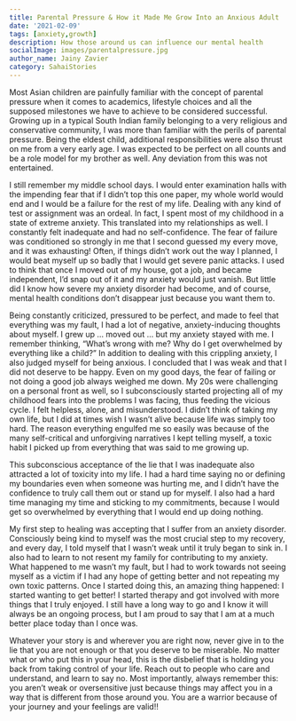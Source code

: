```yaml
---  
title: Parental Pressure & How it Made Me Grow Into an Anxious Adult
date: '2021-02-09'  
tags: [anxiety,growth]  
description: How those around us can influence our mental health  
socialImage: images/parentalpressure.jpg
author_name: Jainy Zavier
category: SahaiStories
---  
```

Most Asian children are painfully familiar with the concept of parental pressure when it comes to academics, lifestyle choices and all the supposed milestones we have to achieve to be considered successful. Growing up in a typical South Indian family belonging to a very religious and conservative community, I was more than familiar with the perils of parental pressure. Being the eldest child, additional responsibilities were also thrust on me from a very early age. I was expected to be perfect on all counts and be a role model for my brother as well. Any deviation from this was not entertained.

 
 I still remember my middle school days. I would enter examination halls with the impending fear that if I didn’t top this one paper, my whole world would end and I would be a failure for the rest of my life. Dealing with any kind of test or assignment was an ordeal. In fact, I spent most of my childhood in a state of extreme anxiety. This translated into my relationships as well. I constantly felt inadequate and had no self-confidence. The fear of failure was conditioned so strongly in me that I second guessed my every move, and it was exhausting! Often, if things didn’t work out the way I planned, I would beat myself up so badly that I would get severe panic attacks. I used to think that once I moved out of my house, got a job, and became independent, I’d snap out of it and my anxiety would just vanish. But little did I know how severe my anxiety disorder had become, and of course, mental health conditions don’t disappear just because you want them to.

 
 Being constantly criticized, pressured to be perfect, and made to feel that everything was my fault, I had a lot of negative, anxiety-inducing thoughts about myself. I grew up … moved out … but my anxiety stayed with me. I remember thinking, “What’s wrong with me? Why do I get overwhelmed by everything like a child?” In addition to dealing with this crippling anxiety, I also judged myself for being anxious. I concluded that I was weak and that I did not deserve to be happy. Even on my good days, the fear of failing or not doing a good job always weighed me down. My 20s were challenging on a personal front as well, so I subconsciously started projecting all of my childhood fears into the problems I was facing, thus feeding the vicious cycle. I felt helpless, alone, and misunderstood. I didn’t think of taking my own life, but I did at times wish I wasn’t alive because life was simply too hard. The reason everything engulfed me so easily was because of the many self-critical and unforgiving narratives I kept telling myself, a toxic habit I picked up from everything that was said to me growing up.

 
 This subconscious acceptance of the lie that I was inadequate also attracted a lot of toxicity into my life. I had a hard time saying no or defining my boundaries even when someone was hurting me, and I didn’t have the confidence to truly call them out or stand up for myself. I also had a hard time managing my time and sticking to my commitments, because I would get so overwhelmed by everything that I would end up doing nothing. 


My first step to healing was accepting that I suffer from an anxiety disorder. Consciously being kind to myself was the most crucial step to my recovery, and every day, I told myself that I wasn’t weak until it truly began to sink in. I also had to learn to not resent my family for contributing to my anxiety. What happened to me wasn’t my fault, but I had to work towards not seeing myself as a victim if I had any hope of getting better and not repeating my own toxic patterns. Once I started doing this, an amazing thing happened: I started wanting to get better! I started therapy and got involved with more things that I truly enjoyed. I still have a long way to go and I know it will always be an ongoing process, but I am proud to say that I am at a much better place today than I once was. 


Whatever your story is and wherever you are right now, never give in to the lie that you are not enough or that you deserve to be miserable. No matter what or who put this in your head, this is the disbelief that is holding you back from taking control of your life. Reach out to people who care and understand, and learn to say no. Most importantly, always remember this: you aren’t weak or oversensitive just because things may affect you in a way that is different from those around you. You are a warrior because of your journey and your feelings are valid!!
